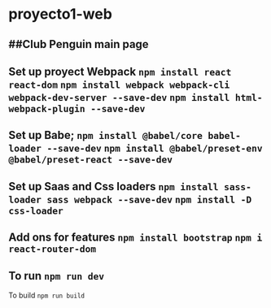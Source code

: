 # proyecto1-web


##Club Penguin main page
---

Set up proyect Webpack
`npm install react react-dom` `npm install webpack webpack-cli webpack-dev-server --save-dev` `npm install html-webpack-plugin --save-dev` 
---
Set up Babe;
`npm install @babel/core babel-loader --save-dev` `npm install @babel/preset-env @babel/preset-react --save-dev`
---
Set up Saas and Css loaders
`npm install sass-loader sass webpack --save-dev` `npm install -D css-loader`
---
Add ons for features
`npm install bootstrap` `npm i react-router-dom`
---
To run
`npm run dev`
---
To build
`npm run build`
